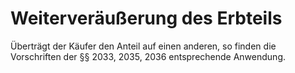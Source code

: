 # Weiterveräußerung des Erbteils

Überträgt der Käufer den Anteil auf einen anderen, so finden die Vorschriften der §§ 2033, 2035, 2036 entsprechende Anwendung.